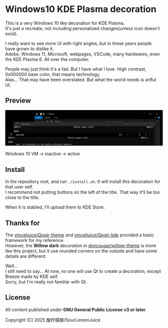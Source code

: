 # Windows10 KDE Plasma decoration

This is a very Windows 10 like decoration for KDE Plasma.\
It's just a recreate, not including personalized changes(unless icon doesn't exist).

I really want to see more UI with right angles, but in these years people have grown to dislike it.\
Adobe, Windows 11, Microsoft, webpages, VSCode, many hardwares, even the KDE Plasma 6. All over the computer.

People may just think it's a fad. But I have what I love. High contrast, 0x000000 base color, that means technology.\
Alas... That may have been overstated. But what the world needs is artful UI.

## Preview

![preview](./assets/preview_dark.jpg)

Windows 10 VM -> inactive -> active

## Install

In the repository root, and run `./install.sh`. It will install this decoration for that user self.\
I recommend not putting buttons on the left of the title. That way it'll be too close to the title.

When it is stabled, I'll upload them to KDE Store.

## Thanks for

The [vinceliuice/Qogir-theme](https://github.com/vinceliuice/Qogir-theme) and [vinceliuice/Qogir-kde](https://github.com/vinceliuice/Qogir-kde) provided a basic framework for my reference.\
However, the **Willow dark** decoration in [doncsugar/willow-theme](https://github.com/doncsugar/willow-theme) is more like this project, but it use rounded corners on the outside and have some details are different.

Well...\
I still need to say... At now, no one will use Qt to create a decoration, except Breeze made by KDE self.\
Sorry, but I'm really not familiar with Qt.

## License

All content published under **GNU General Public License v3 or later**.

Copyright (C) 2025 酸柠檬猹/SourLemonJuice

